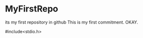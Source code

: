 # MyFirstRepo
its my first repository in github
This is my first commitment. OKAY. 

#include<stdio.h>

